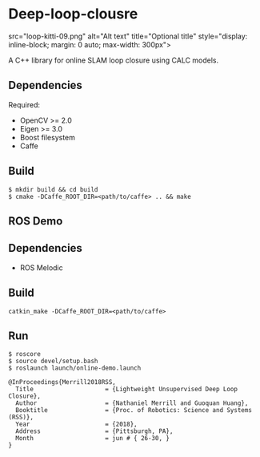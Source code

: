 # Deep-loop-clousre
  src="loop-kitti-09.png"
  alt="Alt text"
  title="Optional title"
  style="display: inline-block; margin: 0 auto; max-width: 300px">
  
A C++ library for online SLAM loop closure using CALC models.

## Dependencies

Required:
- OpenCV >= 2.0
- Eigen >= 3.0
- Boost filesystem
- Caffe 

## Build

```
$ mkdir build && cd build
$ cmake -DCaffe_ROOT_DIR=<path/to/caffe> .. && make
```

## ROS Demo
## Dependencies
- ROS Melodic

## Build
```
catkin_make -DCaffe_ROOT_DIR=<path/to/caffe>
```
## Run
```
$ roscore
$ source devel/setup.bash
$ roslaunch launch/online-demo.launch
```

```
@InProceedings{Merrill2018RSS,
  Title                    = {Lightweight Unsupervised Deep Loop Closure},
  Author                   = {Nathaniel Merrill and Guoquan Huang},
  Booktitle                = {Proc. of Robotics: Science and Systems (RSS)},
  Year                     = {2018},
  Address                  = {Pittsburgh, PA},
  Month                    = jun # { 26-30, }
}
```
